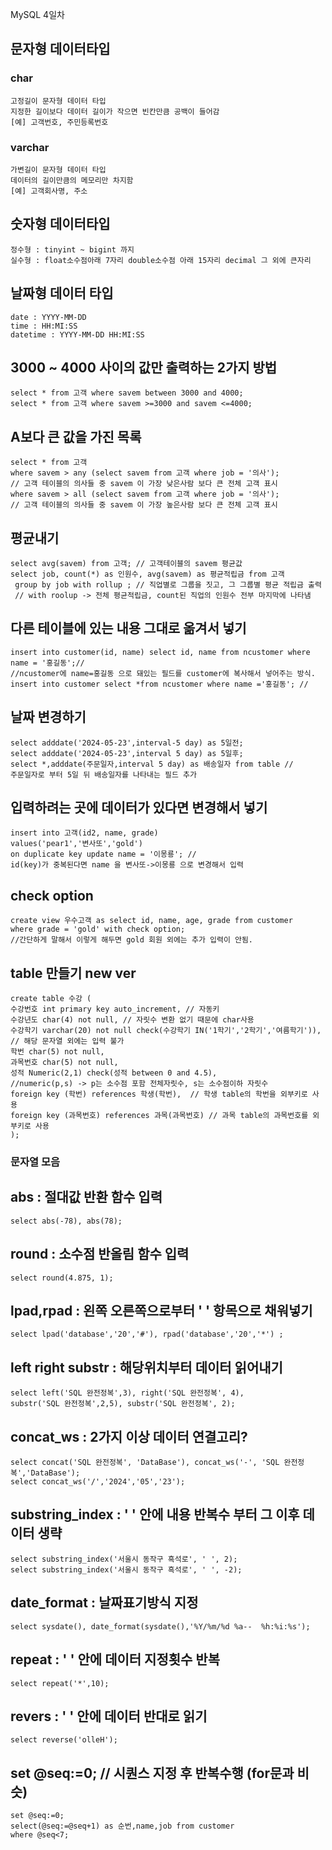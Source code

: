 MySQL 4일차

## 문자형 데이터타입
### char
    고정길이 문자형 데이터 타입
    지정한 길이보다 데이터 길이가 작으면 빈칸만큼 공백이 들어감
    [예] 고객번호, 주민등록번호
### varchar
    가변길이 문자형 데이터 타입
    데이터의 길이만큼의 메모리만 차지함
    [예] 고객회사명, 주소
## 숫자형 데이터타입 
    정수형 : tinyint ~ bigint 까지
    실수형 : float소수점아래 7자리 double소수점 아래 15자리 decimal 그 외에 큰자리 
## 날짜형 데이터 타입
    date : YYYY-MM-DD
    time : HH:MI:SS
    datetime : YYYY-MM-DD HH:MI:SS
    
## 3000 ~ 4000 사이의 값만 출력하는 2가지 방법  
    select * from 고객 where savem between 3000 and 4000;
    select * from 고객 where savem >=3000 and savem <=4000;
    
## A보다 큰 값을 가진 목록
    select * from 고객
    where savem > any (select savem from 고객 where job = '의사');
    // 고객 테이블의 의사들 중 savem 이 가장 낮은사람 보다 큰 전체 고객 표시
    where savem > all (select savem from 고객 where job = '의사');
    // 고객 테이블의 의사들 중 savem 이 가장 높은사람 보다 큰 전체 고객 표시

## 평균내기
    select avg(savem) from 고객; // 고객테이블의 savem 평균값
    select job, count(*) as 인원수, avg(savem) as 평균적립금 from 고객
     group by job with rollup ; // 직업별로 그룹을 짓고, 그 그룹별 평균 적립금 출력
     // with roolup -> 전체 평균적립금, count된 직업의 인원수 전부 마지막에 나타냄

## 다른 테이블에 있는 내용 그대로 옮겨서 넣기
    insert into customer(id, name) select id, name from ncustomer where name = '홍길동';//
    //ncustomer에 name=홍길동 으로 돼있는 필드를 customer에 복사해서 넣어주는 방식.
    insert into customer select *from ncustomer where name ='홍길동'; //

##  날짜 변경하기
    select adddate('2024-05-23',interval-5 day) as 5일전;
    select adddate('2024-05-23',interval 5 day) as 5일후;
    select *,adddate(주문일자,interval 5 day) as 배송일자 from table //
    주문일자로 부터 5일 뒤 배송일자를 나타내는 필드 추가

## 입력하려는 곳에 데이터가 있다면 변경해서 넣기
    insert into 고객(id2, name, grade)
    values('pear1','변사또','gold')
    on duplicate key update name = '이몽룡'; //
    id(key)가 중복된다면 name 을 변사또->이몽룡 으로 변경해서 입력
## check option
    create view 우수고객 as select id, name, age, grade from customer
    where grade = 'gold' with check option;
    //간단하게 말해서 이렇게 해두면 gold 회원 외에는 추가 입력이 안됨.

## table 만들기 new ver
    create table 수강 ( 
    수강번호 int primary key auto_increment, // 자동키
    수강년도 char(4) not null, // 자릿수 변환 없기 때문에 char사용
    수강학기 varchar(20) not null check(수강학기 IN('1학기','2학기','여름학기')), 
    // 해당 문자열 외에는 입력 불가
    학번 char(5) not null,
    과목번호 char(5) not null,
    성적 Numeric(2,1) check(성적 between 0 and 4.5),
    //numeric(p,s) -> p는 소수점 포함 전체자릿수, s는 소수점이하 자릿수
    foreign key (학번) references 학생(학번),  // 학생 table의 학번을 외부키로 사용
    foreign key (과목번호) references 과목(과목번호) // 과목 table의 과목번호를 외부키로 사용
    );
### 문자열 모음
## abs : 절대값 반환 함수 입력
    select abs(-78), abs(78);
## round : 소수점 반올림 함수 입력
    select round(4.875, 1);
## lpad,rpad : 왼쪽 오른쪽으로부터 ' ' 항목으로 채워넣기
    select lpad('database','20','#'), rpad('database','20','*') ;
## left right substr : 해당위치부터 데이터 읽어내기
    select left('SQL 완전정복',3), right('SQL 완전정복', 4),
    substr('SQL 완전정복',2,5), substr('SQL 완전정복', 2);
## concat_ws : 2가지 이상 데이터 연결고리?
    select concat('SQL 완전정복', 'DataBase'), concat_ws('-', 'SQL 완전정복','DataBase');
    select concat_ws('/','2024','05','23');
## substring_index :  ' ' 안에 내용 반복수 부터 그 이후 데이터 생략
    select substring_index('서울시 동작구 흑석로', ' ', 2);
    select substring_index('서울시 동작구 흑석로', ' ', -2);
## date_format : 날짜표기방식 지정
    select sysdate(), date_format(sysdate(),'%Y/%m/%d %a--  %h:%i:%s'); 
## repeat : ' ' 안에 데이터 지정횟수 반복    
    select repeat('*',10);
## revers : ' ' 안에 데이터 반대로 읽기
    select reverse('olleH');
## set @seq:=0; // 시퀀스 지정 후 반복수행 (for문과 비슷)
    set @seq:=0;
    select(@seq:=@seq+1) as 순번,name,job from customer
    where @seq<7;

